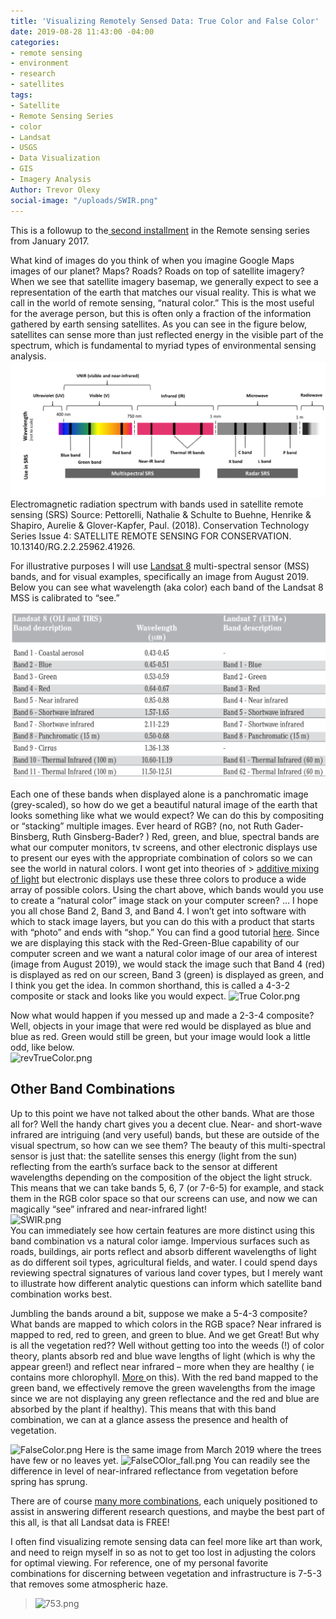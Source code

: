 ```yaml
---
title: 'Visualizing Remotely Sensed Data: True Color and False Color'
date: 2019-08-28 11:43:00 -04:00
categories:
- remote sensing
- environment
- research
- satellites
tags:
- Satellite
- Remote Sensing Series
- color
- Landsat
- USGS
- Data Visualization
- GIS
- Imagery Analysis
Author: Trevor Olexy
social-image: "/uploads/SWIR.png"
---
```


This is a followup to the[ second installment](https://dai-global-digital.com/part-2-la-la-landsat-making-use-of-landsat-imagery.html) in the Remote sensing series from January 2017.

What kind of images do you think of when you imagine Google Maps images of our planet? Maps? Roads? Roads on top of satellite imagery? When we see that satellite imagery basemap, we generally expect to see a representation of the earth that matches our visual reality. This is what we call in the world of remote sensing, “natural color.” This is the most useful for the average person, but this is often only a fraction of the information gathered by earth sensing satellites. As you can see in the figure below, satellites can sense more than just reflected energy in the visible part of the spectrum, which is fundamental to myriad types of environmental sensing analysis.
![spectral graph-5eb8d4.png](/uploads/spectral%20graph-5eb8d4.png)
Electromagnetic radiation spectrum with bands used in satellite remote sensing (SRS) Source: Pettorelli, Nathalie & Schulte to Buehne, Henrike & Shapiro, Aurelie & Glover-Kapfer, Paul. (2018). Conservation Technology Series Issue 4: SATELLITE REMOTE SENSING FOR CONSERVATION. 10.13140/RG.2.2.25962.41926.

For illustrative purposes I will use [Landsat 8](https://landsat.gsfc.nasa.gov/landsat-8/landsat-8-bands/) multi-spectral sensor (MSS) bands, and for visual  examples, specifically an image from August 2019. Below you can see what wavelength (aka color) each band of the Landsat 8 MSS is calibrated to “see.”


![LS8 bands.png](/uploads/LS8%20bands.png)

Each one of these bands when displayed alone is a panchromatic image (grey-scaled), so how do we get a beautiful natural image of the earth that looks something like what we would expect? We can do this by compositing or “stacking” multiple images. Ever heard of RGB? (no, not Ruth Gader-Binsberg, Ruth Ginsberg-Bader? ) Red, green, and blue, spectral bands are what our computer monitors, tv screens, and other electronic displays use to present our eyes with the appropriate combination of colors so we can see the world in natural colors. I wont get into theories of > [additive mixing of light](https://en.wikipedia.org/wiki/Primary_color#Additive_mixing_of_light) but electronic displays use these three colors to produce a wide array of possible colors. Using the chart above, which bands would you use to create a “natural color” image stack on your computer screen?
…
I hope you all chose Band 2, Band 3, and Band 4. I won’t get into software with which to stack image layers, but you can do this with a product that starts with “photo” and ends with “shop.” You can find a good tutorial [here](http://www.shadedrelief.com/landsat8/landsat8naturalc.html).
Since we are displaying this stack with the Red-Green-Blue capability of our computer screen and we want a natural color image of our area of interest (image from August 2019), we would stack the image such that Band 4 (red) is displayed as red on our screen, Band 3 (green) is displayed as green, and I think you get the idea. In common shorthand, this is called a 4-3-2 composite or stack and looks like you would expect.
![True Color.png](/uploads/True%20Color.png)

Now what would happen if you messed up and made a 2-3-4 composite? Well, objects in your image that were red would be displayed as blue and blue as red. Green would still be green, but your image would look a little odd, like below.\
![revTrueColor.png](/uploads/revTrueColor.png)

## Other Band Combinations

Up to this point we have not talked about the other bands. What are those all for? Well the handy chart gives you a decent clue. Near- and short-wave infrared are intriguing (and very useful) bands, but these are outside of the visual spectrum, so how can we see them? The beauty of this multi-spectral sensor is just that: the satellite senses this energy (light from the sun) reflecting from the earth’s surface back to the sensor at different wavelengths depending on the composition of the object the light struck. This means that we can take bands 5, 6, 7 (or 7-6-5) for example, and stack them in the RGB color space so that our screens can use, and now we can magically “see” infrared and near-infrared light!\
![SWIR.png](/uploads/SWIR.png)\
You can immediately see how certain features are more distinct using this band combination vs a natural color iamge. Impervious surfaces such as roads, buildings, air ports reflect and absorb different wavelengths of light as do different soil types, agricultural fields, and water. I could spend days reviewing spectral signatures of various land cover types, but I merely want to illustrate how different analytic questions can inform which satellite band combination works best.

Jumbling the bands around a bit, suppose we make a 5-4-3 composite? What bands are mapped to which colors in the RGB space? Near infrared is mapped to red, red to green, and green to blue. And we get   Great! But why is all the vegetation red?? Well without getting too into the weeds (!) of color theory, plants absorb red and blue wave lengths of light (which is why the appear green!) and reflect near infrared – more when they are healthy ( ie contains more chlorophyll. [More ](https://science.nasa.gov/ems/08_nearinfraredwaves)on this). With the red band mapped to the green band, we effectively remove the green wavelengths from the image since we are not displaying any green reflectance and the red and blue are absorbed by the plant if healthy). This means that with this band combination, we can at a glance assess the presence and health of vegetation. 

![FalseColor.png](/uploads/FalseColor.png)
Here is the same image from March 2019 where the trees have few or no leaves yet. 
![FalseCOlor_fall.png](/uploads/FalseCOlor_fall.png)
You can readily see the difference in level of near-infrared reflectance from vegetation before spring has sprung.

There are of course [many more combinations](https://www.harrisgeospatial.com/Support/Self-Help-Tools/Help-Articles/Help-Articles-Detail/ArtMID/10220/ArticleID/15691/The-Many-Band-Combinations-of-Landsat-8), each uniquely positioned to assist in answering different research questions, and maybe the best part of this all, is that all Landsat data is FREE!

I often find visualizing remote sensing data can feel more like art than work, and need to reign myself in so as not to get too lost in adjusting the colors for optimal viewing. For reference, one of my personal favorite combinations for discerning between vegetation and infrastructure is 7-5-3 that removes some atmospheric haze.

> ![753.png](/uploads/753.png)